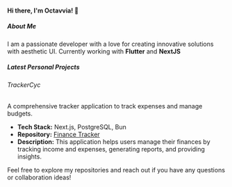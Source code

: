 #### Hi there, I'm Octavvia! 👋

##### About Me
I am a passionate developer with a love for creating innovative solutions with aesthetic UI. Currently working with **Flutter** and **NextJS**

##### Latest Personal Projects

###### TrackerCyc
A comprehensive tracker application to track expenses and manage budgets.

- **Tech Stack:** Next.js, PostgreSQL, Bun
- **Repository:** [Finance Tracker](https://github.com/octavvia/finance-tracker)
- **Description:** This application helps users manage their finances by tracking income and expenses, generating reports, and providing insights.

<!-- ### 2. Personal Blog
A blog platform to share my thoughts on various topics including technology and programming.

- **Tech Stack:** Next.js, MongoDB
- **Repository:** [Personal Blog](https://github.com/octavvia/personal-blog)
- **Description:** A fully-featured blog platform with support for Markdown, commenting, and user authentication.

### 3. Task Manager
A simple task management application to keep track of daily tasks and projects.

- **Tech Stack:** React, Node.js, Express, MongoDB
- **Repository:** [Task Manager](https://github.com/octavvia/task-manager)
- **Description:** A user-friendly task manager with features like task creation, editing, deletion, and prioritization. -->

Feel free to explore my repositories and reach out if you have any questions or collaboration ideas!
